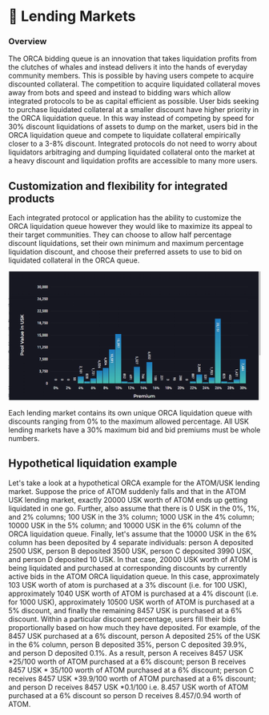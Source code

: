 # 🚛 Lending Markets

### Overview

The ORCA bidding queue is an innovation that takes liquidation profits from the clutches of whales and instead delivers it into the hands of everyday community members. This is possible by having users compete to acquire discounted collateral. The competition to acquire liquidated collateral moves away from bots and speed and instead to bidding wars which allow integrated protocols to be as capital efficient as possible. User bids seeking to purchase liquidated collateral at a smaller discount have higher priority in the ORCA liquidation queue. In this way instead of competing by speed for 30% discount liquidations of assets to dump on the market, users bid in the ORCA liquidation queue and compete to liquidate collateral empirically closer to a 3-8% discount. Integrated protocols do not need to worry about liquidators arbitraging and dumping liquidated collateral onto the market at a heavy discount and liquidation profits are accessible to many more users.&#x20;

## Customization and flexibility for integrated products

Each integrated protocol or application has the ability to customize the ORCA liquidation queue however they would like to maximize its appeal to their target communities. They can choose to allow half percentage discount liquidations, set their own minimum and maximum percentage liquidation discount, and choose their preferred assets to use to bid on liquidated collateral in the ORCA queue.&#x20;

&#x20;                           ![](<../../../../.gitbook/assets/image (47).png>)

Each lending market contains its own unique ORCA liquidation queue with discounts ranging from 0% to the maximum allowed percentage. All USK lending markets have a 30% maximum bid and bid premiums must be whole numbers.

## Hypothetical liquidation example

Let's take a look at a hypothetical ORCA example for the ATOM/USK lending market. Suppose the price of ATOM suddenly falls and that in the ATOM USK lending market, exactly 20000 USK worth of ATOM ends up getting liquidated in one go. Further, also assume that there is 0 USK in the 0%, 1%, and 2% columns; 100 USK in the 3% column; 1000 USK in the 4% column; 10000 USK in the 5% column; and 10000 USK in the 6% column of the ORCA liquidation queue. Finally, let's assume that the 10000 USK in the 6% column has been deposited by 4 separate individuals: person A deposited 2500 USK, person B deposited 3500 USK, person C deposited 3990 USK, and person D deposited 10 USK. In that case, 20000 USK worth of ATOM is being liquidated and purchased at corresponding discounts by currently active bids in the ATOM ORCA liquidation queue. In this case, approximately 103 USK worth of atom is purchased at a 3% discount (i.e. for 100 USK), approximately 1040 USK worth of ATOM is purchased at a 4% discount (i.e. for 1000 USK), approximately 10500 USK worth of ATOM is purchased at a 5% discount, and finally the remaining 8457 USK is purchased at a 6% discount. Within a particular discount percentage, users fill their bids proportionally based on how much they have deposited. For example, of the 8457 USK purchased at a 6% discount, person A deposited 25% of the USK in the 6% column, person B deposited 35%, person C deposited 39.9%, and person D deposited 0.1%. As a result, person A receives 8457 USK \*25/100 worth of ATOM purchased at a 6% discount; person B receives 8457 USK \* 35/100 worth of ATOM purchased at a 6% discount; person C receives 8457 USK \*39.9/100 worth of ATOM purchased at a 6% discount; and person D receives 8457 USK \*0.1/100 i.e. 8.457 USK worth of ATOM purchased at a 6% discount so person D receives 8.457/0.94 worth of ATOM.&#x20;
